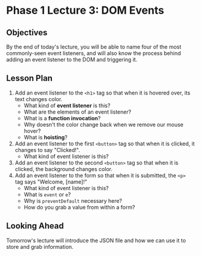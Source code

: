 # Phase 1 Lecture 3: DOM Events

## Objectives

By the end of today's lecture, you will be able to name four of the most commonly-seen event listeners, and will also know the process behind adding an event listener to the DOM and triggering it.

## Lesson Plan

1. Add an event listener to the `<h1>` tag so that when it is hovered over, its text changes color.
    - What kind of **event listener** is this?
    - What are the elements of an event listener?
    - What is a **function invocation**?
    - Why doesn't the color change back when we remove our mouse hover?
    - What is **hoisting**?
2. Add an event listener to the first `<button>` tag so that when it is clicked, it changes to say "Clicked!".
    - What kind of event listener is this?
3. Add an event listener to the second `<button>` tag so that when it is clicked, the background changes color.
4. Add an event listener to the form so that when it is submitted, the `<p>` tag says "Welcome, [name]!"
    - What kind of event listener is this?
    - What is `event` or `e`?
    - Why is `preventDefault` necessary here?
    - How do you grab a value from within a form?

## Looking Ahead

Tomorrow's lecture will introduce the JSON file and how we can use it to store and grab information.